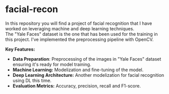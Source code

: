 # facial-recon
In this repository you will find a project of facial recognition that I have worked on leveraging machine and deep learning techniques. <br>The "Yale Faces" dataset is the one that has been used for the training in this project. I've implemented the preprocessing pipeline with OpenCV.

<b>Key Features:</b>
<ul>

<li><b>Data Preparation</b>: Preprocessing of the images in "Yale Faces" dataset ensuring it's ready for model training.</li>
<li><b>Machine Learning:</b> Modelization and fine-tuning of the model.</li>
<li><b>Deep Learning Architecture:</b> Another modelization for facial recognition using DL this time.</li>
<li><b>Evaluation Metrics:</b> Accuracy, precision, recall and F1-score.</li>
</ul>

